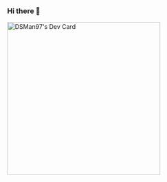 ### Hi there 👋
<a href="https://app.daily.dev/dsman97"><img src="https://api.daily.dev/devcards/v2/Au1ckRXFvsPgbMFGycVJb.png?r=0qn&type=default" width="356" alt="DSMan97's Dev Card"/></a>
<!--
**DSMan97/DSMan97** is a ✨ _special_ ✨ repository because its `README.md` (this file) appears on your GitHub profile.

Here are some ideas to get you started:

- 🔭 I’m currently working on ...
- 🌱 I’m currently learning ...
- 👯 I’m looking to collaborate on ...
- 🤔 I’m looking for help with ...
- 💬 Ask me about ...
- 📫 How to reach me: ...
- 😄 Pronouns: ...
- ⚡ Fun fact: ...
-->

